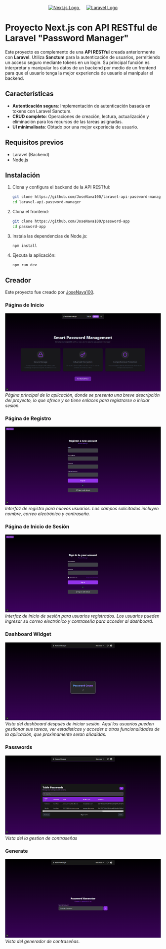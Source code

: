 <p align="center">
  <a href="https://nextjs.org" target="_blank">
    <img src="https://cdn.jsdelivr.net/gh/devicons/devicon@latest/icons/nextjs/nextjs-original.svg" width="120" alt="Next.js Logo">
  </a>
  &nbsp;&nbsp;&nbsp;&nbsp;
  <a href="https://laravel.com" target="_blank">
    <img src="https://cdn.jsdelivr.net/gh/devicons/devicon@latest/icons/laravel/laravel-original.svg" width="120" alt="Laravel Logo">
  </a>
</p>

# Proyecto Next.js con API RESTful de Laravel "Password Manager"

Este proyecto es complemento de una **API RESTful** creada anteriormente con **Laravel**. Utiliza **Sanctum** para la autenticación de usuarios, permitiendo un acceso seguro mediante tokens en un login. Su principal función es interpretar y manipular los datos de un backend por medio de un frontend para que el usuario tenga la mejor experiencia de usuario al manipular el backend.

## Características

- **Autenticación segura**: Implementación de autenticación basada en tokens con Laravel Sanctum.
- **CRUD completo**: Operaciones de creación, lectura, actualización y eliminación para los recursos de las tareas asignadas.
- **UI minimalisata**: Obtado por una mejor experiecia de usuario.

## Requisitos previos

- Laravel (Backend)
- Node.js 

## Instalación

1. Clona y configura el backend de la API RESTful:
   ```bash
   git clone https://github.com/JoseNava100/laravel-api-password-manager
   cd laravel-api-password-manager
   ```

2. Clona el frontend:
   ```bash
   git clone https://github.com/JoseNava100/password-app
   cd password-app
   ```

3. Instala las dependencias de Node.js:
   ```bash
   npm install
   ```

4. Ejecuta la aplicación:
   ```bash
   npm run dev
   ```

## Creador

Este proyecto fue creado por [JoseNava100](https://github.com/JoseNava100).

### Página de Inicio
![Homepage](assets/img/PasswordManagerHomePage.png)
*Página principal de la aplicación, donde se presenta una breve descripción del proyecto, lo que ofrece y se tiene enlaces para registrarse o iniciar sesión.*

### Página de Registro
![Register](assets/img/PasswordManagerRegisterPage.png)
*Interfaz de registro para nuevos usuarios. Los campos solicitados incluyen nombre, correo electrónico y contraseña.*

### Página de Inicio de Sesión
![Login](assets/img/PasswordManagerLoginPage.png)
*Interfaz de inicio de sesión para usuarios registrados. Los usuarios pueden ingresar su correo electrónico y contraseña para acceder al dashboard.*

### Dashboard Widget
![Dashboard](assets/img/PasswordManagerDashboard.png)
*Vista del dashboard después de iniciar sesión. Aquí los usuarios pueden gestionar sus tareas, ver estadísticas y acceder a otras funcionalidades de la aplicación, que proximamente seran añadidas.*

### Passwords
![Dashboard](assets/img/PasswordManagerTabla.png)
*Vista del la gestion de contraseñas*

### Generate
![Dashboard](assets/img/PasswordManagerGenerate.png)
*Vista del generador de contraseñas.*